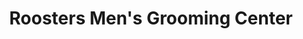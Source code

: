 ---
title: "Roosters Men's Grooming Center"
url: /saint-louis-park/roosters-mens-grooming-center/
shop: Friseur
---